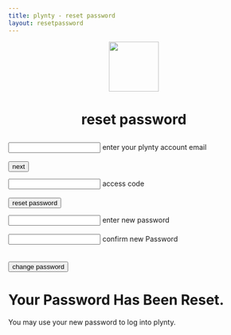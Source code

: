 ```yaml
---
title: plynty - reset password
layout: resetpassword
---
```


<center>
  <img src="../uploads/plynty_logo_green.png" width="100">
  <h1 id="title"> reset password</h1>
  <h2 id="description"></h2>
</center>
<div class="row center-xs center-md">
  <div class="col-xs-12">
    <form id="verify_email_form">
      <div class="mdl-textfield mdl-js-textfield mdl-textfield--floating-label">
        <input class="mdl-textfield__input" type="text" id="email"/>
        <label class="mdl-textfield__label" for="email">enter your plynty account email</label>
        <label class="form-error" id="email_error"></label>
      </div>
      <br/>
      <button type="submit" id="email_submit" class="mdl-button mdl-js-button mdl-button--raised mdl-button--colored">
        next
      </button>
    </form>
    <form id="verify_token_form">
      <div class="mdl-textfield mdl-js-textfield mdl-textfield--floating-label">
        <input class="mdl-textfield__input" type="text" id="token" pattern="[0-9]*">
        <label class="mdl-textfield__label" for="token">access code</label>
        <label class="form-error" id="token_error"></label>
      </div>
      <br/>
      <button type="submit" id="token_submit" class="mdl-button mdl-js-button mdl-button--raised mdl-button--colored">
        reset password
      </button>
    </form>
    <form id="password_change">
      <div class="mdl-textfield mdl-js-textfield mdl-textfield--floating-label">
        <input class="mdl-textfield__input" type="password" id="password" pattern="^(?=.*[A-Z])(?=.*[0-9])(?=.*[a-z]).{8,30}$">
        <label class="mdl-textfield__label" for="password">enter new password</label>
        <label class="form-error" id="password_error"></label>
      </div>
      <br/>
      <div class="mdl-textfield mdl-js-textfield mdl-textfield--floating-label">
        <input class="mdl-textfield__input" type="password" id="password_confirm" pattern="^(?=.*[A-Z])(?=.*[0-9])(?=.*[a-z]).{8,30}$">
        <label class="mdl-textfield__label" for="password_confirm">confirm new Password</label>
        <label class="form-error" id="confirm_password_error"></label>
      </div>
      <br/>
      <br/>
      <button type="submit" id="password_submit" class="mdl-button mdl-js-button mdl-button--raised mdl-button--colored">
        change password
      </button>
    </form>
    <div id="success" class="box">
      <h1 id="success_h1">Your Password Has Been Reset.</h1>
      <p>You may use your new password to log into plynty.</p>
    </div>
  </div>
</div>
